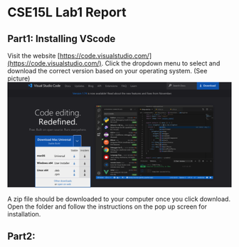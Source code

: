 # CSE15L Lab1 Report
## Part1: Installing VScode
Visit the website [https://code.visualstudio.com/](https://code.visualstudio.com/). Click the dropdown menu to select and download the correct version based on your operating system. (See picture) <img src="vscode1.png" width="800">

A zip file should be downloaded to your computer once you click download. Open the folder and follow the instructions on the pop up screen for installation. 

## Part2: 
